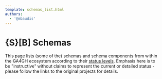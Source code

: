 ```yaml
---
template: schemas_list.html
authors:
  - '@mbaudis'
---
```


# {S}[B] Schemas

This page lists (some of the) schemas and schema components from within the GA4GH
ecosystem according to their [status levels](/schemablocks-principles/#sb-status-levels). Emphasis here is to be "instructive" without claims to represent the current or detailed status - please follow the links to the original projects for details.


